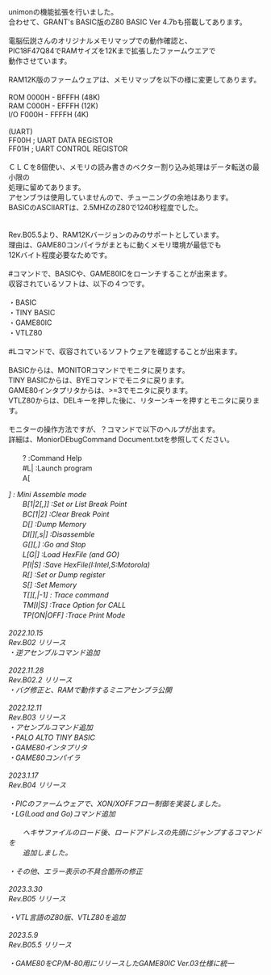 unimonの機能拡張を行いました。<br>
合わせて、GRANT's BASIC版のZ80 BASIC Ver 4.7bも搭載してあります。<br>
<br>
電脳伝説さんのオリジナルメモリマップでの動作確認と、<br>
PIC18F47Q84でRAMサイズを12Kまで拡張したファームウエアで<br>
動作させています。<br>
<br>
RAM12K版のファームウェアは、メモリマップを以下の様に変更してあります。<br>
<br>
ROM 0000H - BFFFH (48K)<br>
RAM C000H - EFFFH (12K)<br>
I/O F000H - FFFFH (4K)<br>
<br>
(UART)<br>
FF00H	; UART DATA REGISTOR<br>
FF01H	; UART CONTROL REGISTOR<br>
<br>
ＣＬＣを8個使い、メモリの読み書きのベクター割り込み処理はデータ転送の最小限の<br>
処理に留めてあります。<br>
アセンブラは使用していませんので、チューニングの余地はあります。<br>
BASICのASCIIARTは、2.5MHZのZ80で1240秒程度でした。<br>
<br>
<br>
Rev.B05.5より、RAM12Kバージョンのみのサポートとしています。<br>
理由は、GAME80コンパイラがまともに動くメモリ環境が最低でも<br>
12Kバイト程度必要なためです。<br>
<br>
#コマンドで、BASICや、GAME80ICをローンチすることが出来ます。<br>
収容されているソフトは、以下の４つです。<br>
<br>
・BASIC<br>
・TINY BASIC<br>
・GAME80IC<br>
・VTLZ80<br>
<br>
#Lコマンドで、収容されているソフトウェアを確認することが出来ます。<br>
<br>
BASICからは、MONITORコマンドでモニタに戻ります。<br>
TINY BASICからは、BYEコマンドでモニタに戻ります。<br>
GAME80インタプリタからは、>=3でモニタに戻ります。<br>
VTLZ80からは、DELキーを押した後に、リターンキーを押すとモニタに戻ります。<br>
<br>
モニターの操作方法ですが、？コマンドで以下のヘルプが出ます。<br>
詳細は、MoniorDEbugCommand Document.txtを参照してください。<br>
<br>
　　? :Command Help<br>
　　#L|<num> :Launch program<br>
　　A[<address>] : Mini Assemble mode<br>
　　B[1|2[,<adr>]] :Set or List Break Point<br>
　　BC[1|2] :Clear Break Point<br>
　　D[<adr>] :Dump Memory<br>
　　DI[<adr>][,s<steps>|<adr>] :Disassemble<br>
　　G[<adr>][,<stop adr>] :Go and Stop<br>
　　L[G|<offset>] :Load HexFile (and GO)<br>
　　P[I|S] :Save HexFile(I:Intel,S:Motorola)<br>
　　R[<reg>] :Set or Dump register<br>
　　S[<adr>] :Set Memory<br>
　　T[<adr>][,<steps>|-1] : Trace command<br>
　　TM[I|S] :Trace Option for CALL<br>
　　TP[ON|OFF] :Trace Print Mode<br>
<br>
2022.10.15<br>
Rev.B02 リリース<br>
・逆アセンブルコマンド追加<br>
<br>
2022.11.28<br>
Rev.B02.2 リリース<br>
・バグ修正と、RAMで動作するミニアセンブラ公開<br>
<br>
2022.12.11<br>
Rev.B03 リリース<br>
・アセンブルコマンド追加<br>
・PALO ALTO TINY BASIC<br>
・GAME80インタプリタ<br>
・GAME80コンパイラ<br>
<br>
2023.1.17<br>
Rev.B04 リリース<br>
<br>
・PICのファームウェアで、XON/XOFFフロー制御を実装しました。<br>
・LG(Load and Go)コマンド追加<br>
<br>
　　ヘキサファイルのロード後、ロードアドレスの先頭にジャンプするコマンドを<br>
　　追加しました。<br>
<br>
・その他、エラー表示の不具合箇所の修正<br>
<br>
2023.3.30<br>
Rev.B05 リリース<br>
<br>
・VTL言語のZ80版、VTLZ80を追加<br>
<br>
2023.5.9<br>
Rev.B05.5 リリース<br>
<br>
・GAME80をCP/M-80用にリリースしたGAME80IC Ver.03仕様に統一<br>

